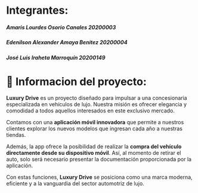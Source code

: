 <h1 align="left">Integrantes: </h1>
<h5 align="left">Amaris Lourdes Osorio Canales 20200003</h5>
<h5 align="left">Edenilson Alexander Amaya Benitez 20200004</h5>
<h5 align="left">José Luis Iraheta Marroquín 20200149</h5>


# 💫 Informacion del proyecto:

<body>
  <p>
    <strong>Luxury Drive</strong> es un proyecto diseñado para impulsar a una concesionaria especializada en vehículos de lujo.
    Nuestra misión es ofrecer elegancia y comodidad a todos aquellos interesados en este exclusivo mercado.
  </p>
  <p>
    Contamos con una <strong>aplicación móvil innovadora</strong> que permite a nuestros clientes explorar los nuevos modelos
    que ingresan cada año a nuestras tiendas.
  </p>
  <p>
    Además, la app ofrece la posibilidad de realizar la <strong>compra del vehículo directamente desde su dispositivo móvil</strong>.
    Así, al momento de retirar el auto, solo será necesario presentar la documentación proporcionada por la aplicación.
  </p>
  <p>
    Con estas funciones, <strong>Luxury Drive</strong> se posiciona como una marca moderna, eficiente y a la vanguardia del
    sector automotriz de lujo.
  </p>
</body>
</html>

